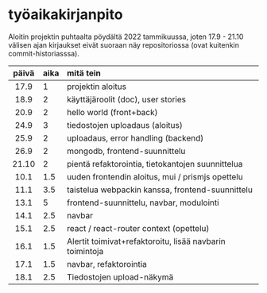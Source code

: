 # työaikakirjanpito

Aloitin projektin puhtaalta pöydältä 2022 tammikuussa, joten 17.9 - 21.10 välisen ajan kirjaukset eivät suoraan näy repositoriossa (ovat kuitenkin commit-historiasssa).

| päivä | aika | mitä tein  |
| :----:|:-----| :-----|
| 17.9 | 1    | projektin aloitus |
| 18.9 | 2    | käyttäjäroolit (doc), user stories |
| 20.9 | 2    | hello world (front+back) |
| 24.9 | 3    | tiedostojen uploadaus (aloitus) |
| 25.9 | 2    | uploadaus, error handling (backend) |
| 26.9 | 2    | mongodb, frontend-suunnittelu |
| 21.10 | 2   | pientä refaktorointia, tietokantojen suunnittelua |
| 10.1 | 1.5  | uuden frontendin aloitus, mui / prismjs opettelu |
| 11.1 | 3.5  | taistelua webpackin kanssa, frontend-suunnittelu |
| 13.1 | 5    | frontend-suunnittelu, navbar, modulointi |
| 14.1 | 2.5  | navbar |
| 15.1 | 2.5  | react / react-router context (opettelu) |
| 16.1 | 1.5  | Alertit toimivat+refaktoroitu, lisää navbarin toimintoja |
| 17.1 | 1.5  | navbar, refaktorointia |
| 18.1 | 2.5  | Tiedostojen upload-näkymä | 
